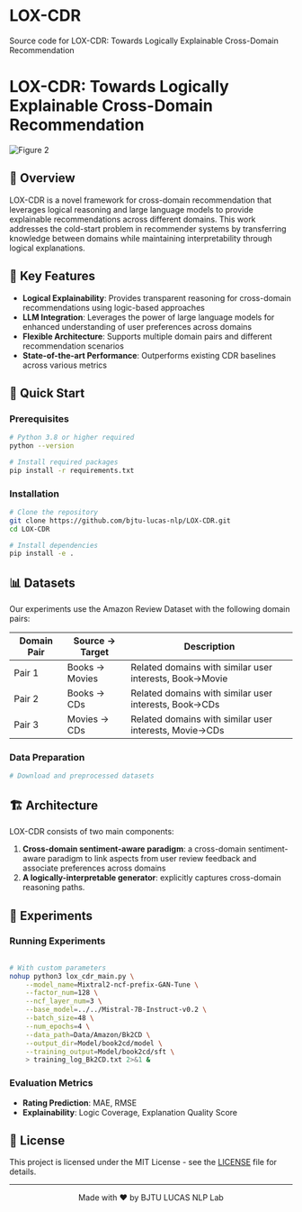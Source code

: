 # LOX-CDR
Source code for LOX-CDR: Towards Logically Explainable Cross-Domain Recommendation


# LOX-CDR: Towards Logically Explainable Cross-Domain Recommendation

![Figure 2](https://github.com/bjtu-lucas-nlp/LOX-CDR/tree/main/figures/Fig-2.png)


## 📖 Overview

LOX-CDR is a novel framework for cross-domain recommendation that leverages logical reasoning and large language models to provide explainable recommendations across different domains. This work addresses the cold-start problem in recommender systems by transferring knowledge between domains while maintaining interpretability through logical explanations.

## 🌟 Key Features

- **Logical Explainability**: Provides transparent reasoning for cross-domain recommendations using logic-based approaches
- **LLM Integration**: Leverages the power of large language models for enhanced understanding of user preferences across domains
- **Flexible Architecture**: Supports multiple domain pairs and different recommendation scenarios
- **State-of-the-art Performance**: Outperforms existing CDR baselines across various metrics

## 🚀 Quick Start

### Prerequisites

```bash
# Python 3.8 or higher required
python --version

# Install required packages
pip install -r requirements.txt
```

### Installation

```bash
# Clone the repository
git clone https://github.com/bjtu-lucas-nlp/LOX-CDR.git
cd LOX-CDR

# Install dependencies
pip install -e .
```

## 📊 Datasets

Our experiments use the Amazon Review Dataset with the following domain pairs:

| Domain Pair | Source → Target | Description |
|------------|-----------------|-------------|
| Pair 1 | Books → Movies | Related domains with similar user interests, Book->Movie |
| Pair 2 | Books → CDs | Related domains with similar user interests, Book->CDs |
| Pair 3 | Movies → CDs | Related domains with similar user interests, Movie->CDs |

### Data Preparation

```bash
# Download and preprocessed datasets

```

## 🏗️ Architecture

LOX-CDR consists of two main components:

1. **Cross-domain sentiment-aware paradigm**: a cross-domain sentiment-aware paradigm to link aspects from user review feedback and associate preferences across domains
2. **A logically-interpretable generator**: explicitly captures cross-domain reasoning paths.

## 🔬 Experiments

### Running Experiments

```bash

# With custom parameters
nohup python3 lox_cdr_main.py \
    --model_name=Mixtral2-ncf-prefix-GAN-Tune \
    --factor_num=128 \
    --ncf_layer_num=3 \
    --base_model=../../Mistral-7B-Instruct-v0.2 \
    --batch_size=48 \
    --num_epochs=4 \
    --data_path=Data/Amazon/Bk2CD \
    --output_dir=Model/book2cd/model \
    --training_output=Model/book2cd/sft \
    > training_log_Bk2CD.txt 2>&1 &

```

### Evaluation Metrics

- **Rating Prediction**: MAE, RMSE
- **Explainability**: Logic Coverage, Explanation Quality Score


## 📜 License

This project is licensed under the MIT License - see the [LICENSE](LICENSE) file for details.

---

<p align="center">
  Made with ❤️ by BJTU LUCAS NLP Lab
</p>
